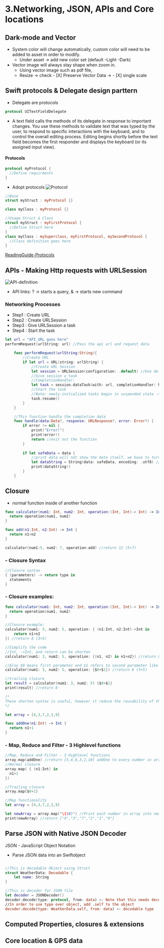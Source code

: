 # 3.Networking, JSON, APIs and Core locations

## Dark-mode and Vector 
- System color will change automatically, custom color will need to be added to asset in order to modify. 
  - Under asset -> add new color set (default -Light -Dark)
- Vector image will always stay shape when zoom in. 
  - Using vector image such as pdf file, 
  - Resize -> check - [X] Preserve Vector Data -> - [X] single scale
  
## Swift protocols & Delegate design parttern
- Delegate are protocols
```Swift 
protocol UITextFieldDelegate
```
- A text field calls the methods of its delegate in response to important changes. You use these methods to validate text that was typed by the user, to respond to specific interactions with the keyboard, and to control the overall editing process. Editing begins shortly before the text field becomes the first responder and displays the keyboard (or its assigned input view).

#### Protocols
```Swift
protocol myProtocol {
  //Define requirments 
}
```
- Adopt protocols 
![Protocol](https://github.com/NeoKokuxz/iOS13-Swift-5/blob/master/3.Networking%2C%20JSON%2C%20APIs%20and%20Core%20locations/protocol_example.png)
```Swift 
//Base
struct myStruct : myProtocol {}

class myClass : myProtocol {}

//Usage Struct & Class
struct myStruct : myFirstProtocol {
  //Define Struct here
}
class myClass : mySuperclass, myFirstProtocol, mySecondProtocol {
  //Class definition goes here
}
```
[ReadingGuide-Protocols](https://docs.swift.org/swift-book/LanguageGuide/Protocols.html)
  
## APIs - Making Http requests with URLSession

![API-definition](https://github.com/NeoKokuxz/iOS13-Swift-5/blob/master/3.Networking%2C%20JSON%2C%20APIs%20and%20Core%20locations/APIs-Def.png)

- API links: ? -> starts a query, & -> starts new command 

### Networking Processes 
  - Step1 : Create URL
  - Step2 : Create URLSession
  - Step3 : Give URLSession a task
  - Step4 : Start the task
```Swift
let url = "API_URL goes here"
performRequest(urlString: url) //Pass the api url and request data
```
```Swift
    func performRequest(urlString:String){
        //Create URL
        if let url = URL(string: urlString) {
            //Create URL Session
            let session = URLSession(configuration: .default) //Use default configuration
            //Give session a task
            //CompletionHandler:
            let task = session.dataTask(with: url, completionHandler: handle(data:response:error:)) //Return URLSessionDataTask
            //Start the task
            //Note: newly-initialized tasks begin in suspended state -> use func resume()
            task.resume()
        }
    }
```
```Swift
    //This function handle the completion data
    func handle(data:Data?, response: URLResponse?, error: Error?) {
        if error != nil {
            print("Error!")
            print(error!)
            return //exit out the function
        }
        
        if let safeData = data {
            //print data will not show the data itself, we have to turn it into string
            let dataString = String(data: safeData, encoding: .utf8) //utf8 is standard encoding on web
            print(dataString!)
        }
    }
```

## Closure
- normal function inside of another function
```Swift 
func calculator(num1: Int, num2: Int, operation:(Int, Int)-> Int) -> Int {
  return operation(num1, num2)
}

func add(n1:Int, n2:Int) -> Int {
  return n1+n2
}

calculator(num1:5, num2: 7, operation:add) //return 12 (5+7)
```
### - Closure Syntax
```Swift 
//Closure syntax
{ (parameters) -> return type in
  statements
}
```

### - Closure examples:
```Swift
func calculator(num1: Int, num2: Int, operation:(Int, Int)-> Int) -> Int {
  return operation(num1, num2)
}

//Closure example:
calculator(num1: 3, num2: 5, operation: { (n1:Int, n2:Int)->Int in 
    return n1+n2
}) //return 8 (3+5)

//Simplify the code
//Int, ->Int, and return can be shorten
calculator(num1: 3, num2: 5, operation: {(n1, n2) in n1+n2}) //return 8 (3+5)

//Also $0 means first parameter and $1 refers to second parameter like n1, n2
calculator(num1: 3, num2: 5, operation: {$0+$1}) //return 8 (3+5)

//trailing closure
let result = calculator(num1: 3, num2: 5) {$0+$1}
print(result) //return 8

/*
These shorten syntax is useful, however it reduce the reusability of the code
*/
```

```Swift
let array = [4,3,7,2,1,9]

func addOne(n1:Int) -> Int {
  return n1+1
}
```
### - Map, Reduce and Filter - 3 Highlevel functions
```Swift
//Map, Reduce and Filter - 3 Highlevel functions
array.map(addOne) //return [5,4,8,3,2,10] addOne to every number in array
//Normal closure
array.map( { (n1:Int) in
  n1+1
})

//Trailing closure
array.map{$0+1}
```

```Swift
//Map functionality
let array = [4,3,7,2,1,9]

let newArray = array.map("\($0)") //Print each number in array into newArray as String
print(newArray) //return ["4","3","7","2","1","9"]
```
## Parse JSON with Native JSON Decoder
JSON - JavaScript Object Notation
- Parse JSON data into an Swiftobject
```Swift

//This is decodable Object using Struct
struct WeatherData: Decodable {
    let name: String
}

//This is decoder for JSON file
let decoder = JSONDecoder()
decoder.decode(type: protocol, from: data) <- Note that this needs decodable type NOT object
//In order to use type over object, add .self to the object
decoder.decode(type: WeatherData.self, from: data) <- decodable type 
```
## Computed Properties, closures & extensions

## Core location & GPS data
